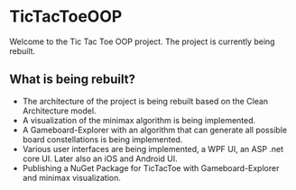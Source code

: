 # TicTacToeOOP

Welcome to the Tic Tac Toe OOP project. The project is currently being rebuilt.

## What is being rebuilt? 
- The architecture of the project is being rebuilt based on the Clean Architecture model.
- A visualization of the minimax algorithm is being implemented.
- A Gameboard-Explorer with an algorithm that can generate all possible board constellations is being implemented.
- Various user interfaces are being implemented, a WPF UI, an ASP .net core UI. Later also an iOS and Android UI.
- Publishing a NuGet Package for TicTacToe with Gameboard-Explorer and minimax visualization.
